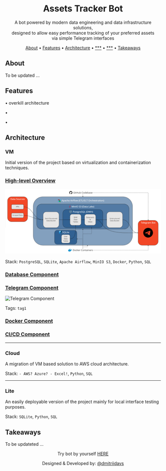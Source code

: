 <div align="center">

# Assets Tracker Bot

A bot powered by modern data engineering and data infrastructure solutions,\
designed to allow easy performance tracking of your preferred assets\
via simple Telegram interfaces

[About](#about) •
[Features](#features) •
[Architecture](#architecture) •
[***](#scalability) •
[***](#layers) •
[Takeaways](#takeaways)

</div>

## About

To be updated ...

## Features

• overkill architecture

•

•

## Architecture

### **VM**

Initial version of the project based on virtualization and containerization techniques.

### <ins> High-level Overview </ins>

![VM architecture](pics/arch1.png?raw=true "VM architecture")

Stack: `PostgreSQL`, `SQLite`, `Apache Airflow`, `MinIO S3`, `Docker`,
`Python`, `SQL`

### <ins> Database Component </ins>


### <ins> Telegram Component </ins>

![Telegram Component](pics/arch2.png?raw=true "Telegram Component")

Tags: `tag1`

### <ins> Docker Component </ins>

### <ins> CI/CD Component </ins>

---

### **Cloud**

A migration of VM based solution to AWS cloud architecture.

Stack: `- AWS? Azure? - Excel!`, `Python`, `SQL`

---

### **Lite**

An easily deployable version of the project mainly for
local interface testing purposes.

Stack: `SQLite`, `Python`, `SQL`

## Takeaways

To be updateted ...

<div align="center">

Try bot by yourself [HERE](https://t.me/assets_tracker_VM_bot)

Designed & Developed by: [@dmitriidavs](https://t.me/dmitriidavs)

</div>
